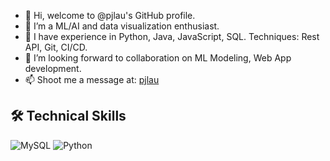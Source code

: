 - 👋 Hi, welcome to @pjlau's GitHub profile.
- 👀 I’m a ML/AI and data visualization enthusiast.
- 🌱 I have experience in Python, Java, JavaScript, SQL. Techniques: Rest API, Git, CI/CD.
- 💞️ I’m looking forward to collaboration on ML Modeling, Web App development.
- 📫 Shoot me a message at: [pjlau](mailto:jimpikkin@gmail.com?subject=[Hello])

## 🛠️ Technical Skills
![MySQL](https://img.shields.io/badge/-MySQL-4479A1?style=flat-square&logo=mysql&logoColor=white)
![Python](https://img.shields.io/badge/-Python-3776AB?style=flat-square&logo=python&logoColor=white)

<!---
pjlau/pjlau is a ✨ special ✨ repository because its `README.md` (this file) appears on your GitHub profile.
You can click the Preview link to take a look at your changes.
--->
